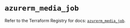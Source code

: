 # `azurerm_media_job`

Refer to the Terraform Registry for docs: [`azurerm_media_job`](https://registry.terraform.io/providers/hashicorp/azurerm/3.91.0/docs/resources/media_job).
